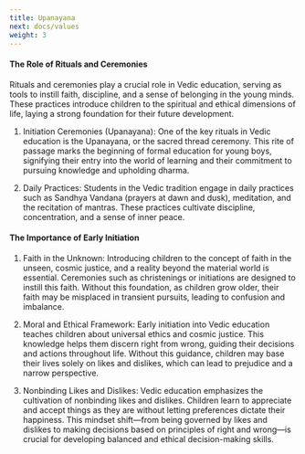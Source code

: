 ```yaml
---
title: Upanayana
next: docs/values
weight: 3
---
```


#### The Role of Rituals and Ceremonies

Rituals and ceremonies play a crucial role in Vedic education, serving as tools to instill faith, discipline, and a sense of belonging in the young minds. These practices introduce children to the spiritual and ethical dimensions of life, laying a strong foundation for their future development.

1.  Initiation Ceremonies (Upanayana): One of the key rituals in Vedic education is the Upanayana, or the sacred thread ceremony. This rite of passage marks the beginning of formal education for young boys, signifying their entry into the world of learning and their commitment to pursuing knowledge and upholding dharma.
    
2.  Daily Practices: Students in the Vedic tradition engage in daily practices such as Sandhya Vandana (prayers at dawn and dusk), meditation, and the recitation of mantras. These practices cultivate discipline, concentration, and a sense of inner peace.
    

#### The Importance of Early Initiation

1.  Faith in the Unknown: Introducing children to the concept of faith in the unseen, cosmic justice, and a reality beyond the material world is essential. Ceremonies such as christenings or initiations are designed to instill this faith. Without this foundation, as children grow older, their faith may be misplaced in transient pursuits, leading to confusion and imbalance.
    
2.  Moral and Ethical Framework: Early initiation into Vedic education teaches children about universal ethics and cosmic justice. This knowledge helps them discern right from wrong, guiding their decisions and actions throughout life. Without this guidance, children may base their lives solely on likes and dislikes, which can lead to prejudice and a narrow perspective.
    
3.  Nonbinding Likes and Dislikes: Vedic education emphasizes the cultivation of nonbinding likes and dislikes. Children learn to appreciate and accept things as they are without letting preferences dictate their happiness. This mindset shift—from being governed by likes and dislikes to making decisions based on principles of right and wrong—is crucial for developing balanced and ethical decision-making skills.